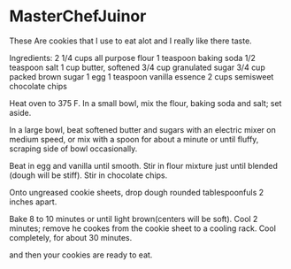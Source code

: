 # MasterChefJuinor
These Are cookies that I use to eat alot and I really like there taste.

Ingredients: 2 1/4 cups all purpose flour 1 teaspoon baking soda 1/2 teaspoon salt 1 cup butter, softened 3/4 cup granulated sugar 3/4 cup packed brown sugar 1 egg 1 teaspoon vanilla essence 2 cups semisweet chocolate chips

Heat oven to 375 F. In a small bowl, mix the flour, baking soda and salt; set aside.

In a large bowl, beat softened butter and sugars with an electric mixer on medium speed, or mix with a spoon for about a minute or until fluffy, scraping side of bowl occasionally.

Beat in egg and vanilla until smooth. Stir in flour mixture just until blended (dough will be stiff). Stir in chocolate chips.

Onto ungreased cookie sheets, drop dough rounded tablespoonfuls 2 inches apart.

Bake 8 to 10 minutes or until light brown(centers will be soft). Cool 2 minutes; remove he cookes from the cookie sheet to a cooling rack. Cool completely, for about 30 minutes.

and then your cookies are ready to eat. 

